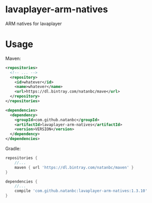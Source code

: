 # lavaplayer-arm-natives
ARM natives for lavaplayer

# Usage

Maven:

```xml
<repositories>
  <!-- ... -->
  <repository>
    <id>whatever</id>
    <name>whatever</name>
    <url>https://dl.bintray.com/natanbc/mave</url>
  </repository>
</repositories>

<dependencies>
  <dependency>
    <groupId>com.github.natanbc</groupId>
    <artifactId>lavaplayer-arm-natives</artifactId>
    <version>VERSION</version>
  </dependency>
</dependencies>
```

Gradle:

```gradle
repositories {
    //...
    maven { url 'https://dl.bintray.com/natanbc/maven' }
}

dependencies {
    //...
    compile 'com.github.natanbc:lavaplayer-arm-natives:1.3.10'
}
```
